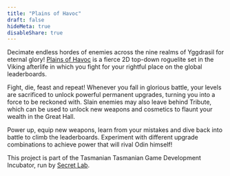 ```yaml
---
title: "Plains of Havoc"
draft: false
hideMeta: true
disableShare: true
---
```


Decimate endless hordes of enemies across the nine realms of Yggdrasil for eternal glory! [Plains of Havoc](https://store.steampowered.com/app/2212550/Plains_of_Havoc/) is a fierce 2D top-down roguelite set in the Viking afterlife in which you fight for your rightful place on the global leaderboards.

Fight, die, feast and repeat! Whenever you fall in glorious battle, your levels are sacrificed to unlock powerful permanent upgrades, turning you into a force to be reckoned with. Slain enemies may also leave behind Tribute, which can be used to unlock new weapons and cosmetics to flaunt your wealth in the Great Hall.

Power up, equip new weapons, learn from your mistakes and dive back into battle to climb the leaderboards. Experiment with different upgrade combinations to achieve power that will rival Odin himself!

This project is part of the Tasmanian Tasmanian Game Development Incubator, run by [Secret Lab](https://secretlab.games/).